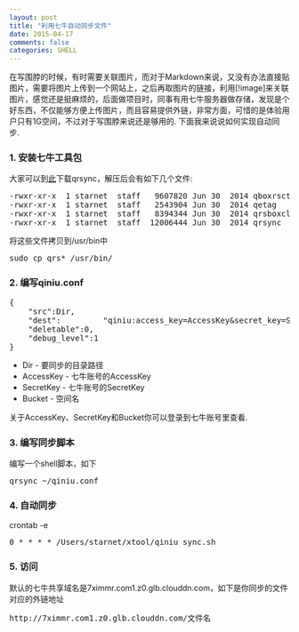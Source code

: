 ```yaml
---
layout: post
title: "利用七牛自动同步文件"
date: 2015-04-17
comments: false
categories: SHELL
---
```


在写围脖的时候，有时需要关联图片，而对于Markdown来说，又没有办法直接贴图片，需要将图片上传到一个网站上，之后再取图片的链接，利用[!image]来关联图片，感觉还是挺麻烦的，后面做项目时，同事有用七牛服务器做存储，发现是个好东西，不仅能够方便上传图片，而且容易提供外链，非常方面，可惜的是体验用户只有1G空间，不过对于写围脖来说还是够用的. 下面我来说说如何实现自动同步.

### 1. 安装七牛工具包
大家可以到[此](http://developer.qiniu.com/docs/v6/tools/qrsync.html)下载qrsync，解压后会有如下几个文件:
<pre>
-rwxr-xr-x  1 starnet  staff   9607820 Jun 30  2014 qboxrsctl
-rwxr-xr-x  1 starnet  staff   2543904 Jun 30  2014 qetag
-rwxr-xr-x  1 starnet  staff   8394344 Jun 30  2014 qrsboxcli
-rwxr-xr-x  1 starnet  staff  12006444 Jun 30  2014 qrsync
</pre>
将这些文件拷贝到/usr/bin中
<pre>
sudo cp qrs* /usr/bin/
</pre>

### 2. 编写qiniu.conf
<pre>
{
    "src":Dir,
    "dest":         "qiniu:access_key=AccessKey&secret_key=SecretKey&bucket=Bucket",
    "deletable":0,
    "debug_level":1
}
</pre>
* Dir - 要同步的目录路径
* AccessKey - 七牛账号的AccessKey
* SecretKey - 七牛账号的SecretKey
* Bucket - 空间名

关于AccessKey、SecretKey和Bucket你可以登录到七牛账号里查看.

### 3. 编写同步脚本
编写一个shell脚本，如下
<pre>
qrsync ~/qiniu.conf
</pre>

### 4. 自动同步
crontab -e
<pre>
0 * * * * /Users/starnet/xtool/qiniu_sync.sh
</pre>

### 5. 访问
默认的七牛共享域名是7ximmr.com1.z0.glb.clouddn.com，如下是你同步的文件对应的外链地址
<pre>
http://7ximmr.com1.z0.glb.clouddn.com/文件名
</pre>

